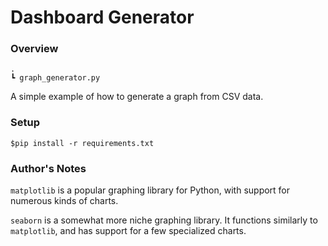 # Dashboard Generator

### Overview

```
.
┗ graph_generator.py  
```

A simple example of how to generate a graph from CSV data.

### Setup

`$pip install -r requirements.txt`

### Author's Notes

`matplotlib` is a popular graphing library for Python, with support for numerous kinds of charts.

`seaborn` is a somewhat more niche graphing library. It functions similarly to `matplotlib`, and has support for a few specialized charts.